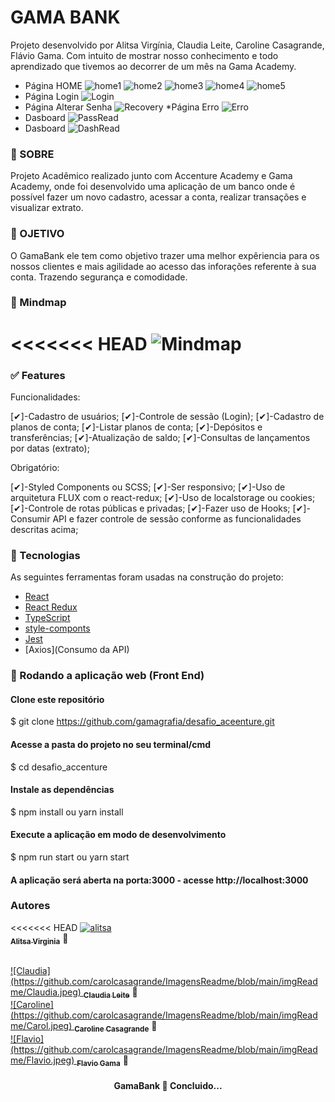 #  GAMA BANK 
<p>Projeto desenvolvido por Alitsa Virgínia, Claudia Leite, Caroline Casagrande, Flávio Gama. Com intuito de mostrar nosso conhecimento e todo aprendizado que tivemos ao decorrer de um mês na Gama Academy. </p> 

* Página HOME
    ![home1](https://github.com/carolcasagrande/ImagensReadme/blob/main/imgReadme/Home1.PNG)
    ![home2](https://github.com/carolcasagrande/ImagensReadme/blob/main/imgReadme/Home2.PNG)
    ![home3](https://github.com/carolcasagrande/ImagensReadme/blob/main/imgReadme/Home3.PNG)
    ![home4](https://github.com/carolcasagrande/ImagensReadme/blob/main/imgReadme/Home4.PNG)
    ![home5](https://github.com/carolcasagrande/ImagensReadme/blob/main/imgReadme/Home5.PNG)
* Página Login 
    ![Login](https://github.com/carolcasagrande/ImagensReadme/blob/main/imgReadme/Login.PNG)
* Página Alterar Senha 
    ![Recovery](https://github.com/carolcasagrande/ImagensReadme/blob/main/imgReadme/recoveryPassRead.PNG)
*Página Erro
    ![Erro](https://github.com/carolcasagrande/ImagensReadme/blob/main/imgReadme/ErrorRead.PNG)
* Dasboard
    ![PassRead](https://github.com/carolcasagrande/ImagensReadme/blob/main/imgReadme/recoveryPassRead.PNG)
* Dasboard
    ![DashRead](https://github.com/carolcasagrande/ImagensReadme/blob/main/imgReadme/DashRead.PNG)


### 📑 SOBRE
<p>Projeto Acadêmico realizado junto com Accenture Academy e Gama Academy, onde foi desenvolvido uma aplicação de um banco onde é possível fazer um novo cadastro, acessar a conta, realizar transações e visualizar extrato. </p>

### 🚀 OJETIVO 
 <p>O GamaBank ele tem como objetivo trazer uma melhor expêriencia para os nossos clientes e mais agilidade ao acesso das inforações referente à sua conta. Trazendo segurança e comodidade. </p>

### 📌 Mindmap
<<<<<<< HEAD
	![Mindmap](https://github.com/carolcasagrande/ImagensReadme/blob/main/imgReadme/mindmapAccventure.png)
=======


### ✅ Features

Funcionalidades:

[✔]-Cadastro de usuários;
[✔]-Controle de sessão (Login);
[✔]-Cadastro de planos de conta;
[✔]-Listar planos de conta;
[✔]-Depósitos e transferências;
[✔]-Atualização de saldo;
[✔]-Consultas de lançamentos por datas (extrato);

Obrigatório:

[✔]-Styled Components ou SCSS;
[✔]-Ser responsivo;
[✔]-Uso de arquitetura FLUX com o react-redux;
[✔]-Uso de localstorage ou cookies;
[✔]-Controle de rotas públicas e privadas;
[✔]-Fazer uso de Hooks;
[✔]-Consumir API e fazer controle de sessão conforme as funcionalidades descritas acima;

### 🔨 Tecnologias

As seguintes ferramentas foram usadas na construção do projeto:

- [React](https://pt-br.reactjs.org/)
- [React Redux](https://react-redux.js.org/)
- [TypeScript](https://www.typescriptlang.org/)
- [style-componts](https://styled-components.com/)
- [Jest](https://jestjs.io/)
- [Axios](Consumo da API)


### 🔄 Rodando a aplicação web (Front End)
#### Clone este repositório
$ git clone https://github.com/gamagrafia/desafio_aceenture.git

#### Acesse a pasta do projeto no seu terminal/cmd
$ cd desafio_accenture

#### Instale as dependências
$ npm install ou yarn install

#### Execute a aplicação em modo de desenvolvimento
$ npm run start ou yarn start 

#### A aplicação será aberta na porta:3000 - acesse http://localhost:3000


### Autores

<<<<<<< HEAD
 <a href="https://www.linkedin.com/in/alitsavirginia/">
 ![alitsa](https://github.com/carolcasagrande/ImagensReadme/blob/main/imgReadme/Alitsa.jpeg)
 </br>
 <sub><b>Alitsa Virginia</b></sub></a> <a title="GAMA ACADEMY"> 🚀</a>
 
 <a href="https://www.linkedin.com/in/claudialeite-dev/">
 </br>
 ![Claudia](https://github.com/carolcasagrande/ImagensReadme/blob/main/imgReadme/Claudia.jpeg)
 <sub><b>Claudia Leite</b></sub></a> <a title="GAMA ACADEMY">🚀</a>

 <a href="https://www.linkedin.com/in/carolinecasagrande/">
 </br>
 ![Caroline](https://github.com/carolcasagrande/ImagensReadme/blob/main/imgReadme/Carol.jpeg)
 <sub><b>Caroline Casagrande</b></sub></a> <a title="GAMA ACADEMY">🚀</a>

 <a href="https://www.linkedin.com/in/flavio-gama-b206243a/">
 </br>
 ![Flavio](https://github.com/carolcasagrande/ImagensReadme/blob/main/imgReadme/Flavio.jpeg)
 <sub><b>Flavio Gama</b></sub></a> <a title="GAMA ACADEMY">🚀</a>


<h4 align="center"> 
	 GamaBank 🚀 Concluido... 
</h4>


